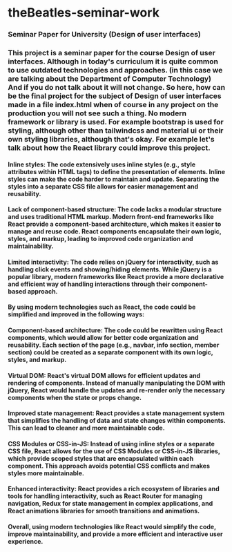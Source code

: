 # theBeatles-seminar-work

### Seminar Paper for University (Design of user interfaces)

### This project is a seminar paper for the course Design of user interfaces. Although in today's curriculum it is quite common to use outdated technologies and approaches. (in this case we are talking about the Department of Computer Technology) And if you do not talk about it will not change. So here, how can be the final project for the subject of Design of user interfaces made in a file index.html when of course in any project on the production you will not see such a thing. No modern framework or library is used. For example bootstrap is used for styling, although other than tailwindcss and material ui or their own styling libraries, although that's okay. For example let's talk about how the React library could improve this project.

#### Inline styles: The code extensively uses inline styles (e.g., style attributes within HTML tags) to define the presentation of elements. Inline styles can make the code harder to maintain and update. Separating the styles into a separate CSS file allows for easier management and reusability.

#### Lack of component-based structure: The code lacks a modular structure and uses traditional HTML markup. Modern front-end frameworks like React provide a component-based architecture, which makes it easier to manage and reuse code. React components encapsulate their own logic, styles, and markup, leading to improved code organization and maintainability.

#### Limited interactivity: The code relies on jQuery for interactivity, such as handling click events and showing/hiding elements. While jQuery is a popular library, modern frameworks like React provide a more declarative and efficient way of handling interactions through their component-based approach.

#### By using modern technologies such as React, the code could be simplified and improved in the following ways:

#### Component-based architecture: The code could be rewritten using React components, which would allow for better code organization and reusability. Each section of the page (e.g., navbar, info section, member section) could be created as a separate component with its own logic, styles, and markup.

#### Virtual DOM: React's virtual DOM allows for efficient updates and rendering of components. Instead of manually manipulating the DOM with jQuery, React would handle the updates and re-render only the necessary components when the state or props change.

#### Improved state management: React provides a state management system that simplifies the handling of data and state changes within components. This can lead to cleaner and more maintainable code.

#### CSS Modules or CSS-in-JS: Instead of using inline styles or a separate CSS file, React allows for the use of CSS Modules or CSS-in-JS libraries, which provide scoped styles that are encapsulated within each component. This approach avoids potential CSS conflicts and makes styles more maintainable.

#### Enhanced interactivity: React provides a rich ecosystem of libraries and tools for handling interactivity, such as React Router for managing navigation, Redux for state management in complex applications, and React animations libraries for smooth transitions and animations.

#### Overall, using modern technologies like React would simplify the code, improve maintainability, and provide a more efficient and interactive user experience.
